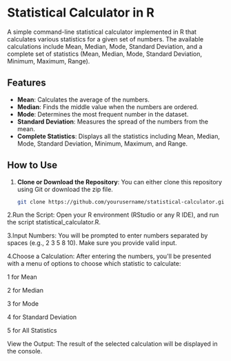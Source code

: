 # Statistical Calculator in R

A simple command-line statistical calculator implemented in R that calculates various statistics for a given set of numbers. The available calculations include Mean, Median, Mode, Standard Deviation, and a complete set of statistics (Mean, Median, Mode, Standard Deviation, Minimum, Maximum, Range).

## Features

- **Mean**: Calculates the average of the numbers.
- **Median**: Finds the middle value when the numbers are ordered.
- **Mode**: Determines the most frequent number in the dataset.
- **Standard Deviation**: Measures the spread of the numbers from the mean.
- **Complete Statistics**: Displays all the statistics including Mean, Median, Mode, Standard Deviation, Minimum, Maximum, and Range.

## How to Use

1. **Clone or Download the Repository**:
   You can either clone this repository using Git or download the zip file.
   ```bash
   git clone https://github.com/yourusername/statistical-calculator.git
2.Run the Script: Open your R environment (RStudio or any R IDE), and run the script statistical_calculator.R.

3.Input Numbers: You will be prompted to enter numbers separated by spaces (e.g., 2 3 5 8 10). Make sure you provide valid input.

4.Choose a Calculation: After entering the numbers, you'll be presented with a menu of options to choose which statistic to calculate:

1 for Mean

2 for Median

3 for Mode

4 for Standard Deviation

5 for All Statistics

View the Output: The result of the selected calculation will be displayed in the console.


